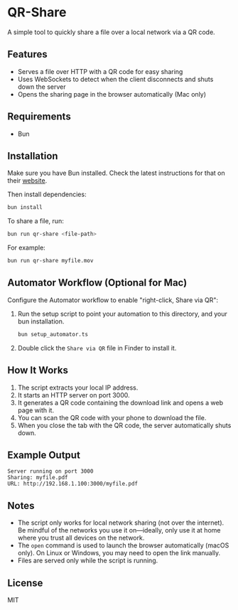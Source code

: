 # QR-Share

A simple tool to quickly share a file over a local network via a QR code.

## Features

- Serves a file over HTTP with a QR code for easy sharing
- Uses WebSockets to detect when the client disconnects and shuts down the server
- Opens the sharing page in the browser automatically (Mac only)

## Requirements

- Bun

## Installation

Make sure you have Bun installed. Check the latest instructions for that on their [website](https://bun.sh/docs/installation).

Then install dependencies:

```bash
bun install
```

To share a file, run:

```bash
bun run qr-share <file-path>
```

For example:

```bash
bun run qr-share myfile.mov
```

## Automator Workflow (Optional for Mac)

Configure the Automator workflow to enable "right-click, Share via QR":

1. Run the setup script to point your automation to this directory, and your bun installation.
   
   ```bash
   bun setup_automator.ts
   ```
2. Double click the `Share via QR` file in Finder to install it.

## How It Works

1. The script extracts your local IP address.
2. It starts an HTTP server on port 3000.
3. It generates a QR code containing the download link and opens a web page with it.
4. You can scan the QR code with your phone to download the file.
5. When you close the tab with the QR code, the server automatically shuts down.

## Example Output

```
Server running on port 3000
Sharing: myfile.pdf
URL: http://192.168.1.100:3000/myfile.pdf
```

## Notes

- The script only works for local network sharing (not over the internet). Be mindful of the networks you use it on—ideally, only use it at home where you trust all devices on the network.
- The `open` command is used to launch the browser automatically (macOS only). On Linux or Windows, you may need to open the link manually.
- Files are served only while the script is running.

## License

MIT
